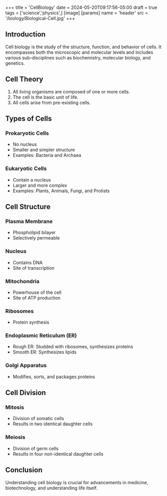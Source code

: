 +++
title = 'CellBiology'
date = 2024-05-20T09:17:56-05:00
draft = true
tags = ['science','physics',]
[image]
  [params]
    name = 'header'
    src = '/biology/Biological-Cell.jpg'
+++
## Introduction
Cell biology is the study of the structure, function, and behavior of cells. It encompasses both the microscopic and molecular levels and includes various sub-disciplines such as biochemistry, molecular biology, and genetics.

## Cell Theory
1. All living organisms are composed of one or more cells.
2. The cell is the basic unit of life.
3. All cells arise from pre-existing cells.

## Types of Cells
### Prokaryotic Cells
- No nucleus
- Smaller and simpler structure
- Examples: Bacteria and Archaea

### Eukaryotic Cells
- Contain a nucleus
- Larger and more complex
- Examples: Plants, Animals, Fungi, and Protists

## Cell Structure
### Plasma Membrane
- Phospholipid bilayer
- Selectively permeable

### Nucleus
- Contains DNA
- Site of transcription

### Mitochondria
- Powerhouse of the cell
- Site of ATP production

### Ribosomes
- Protein synthesis

### Endoplasmic Reticulum (ER)
- Rough ER: Studded with ribosomes, synthesizes proteins
- Smooth ER: Synthesizes lipids

### Golgi Apparatus
- Modifies, sorts, and packages proteins

## Cell Division
### Mitosis
- Division of somatic cells
- Results in two identical daughter cells

### Meiosis
- Division of germ cells
- Results in four non-identical daughter cells

## Conclusion
Understanding cell biology is crucial for advancements in medicine, biotechnology, and understanding life itself.
